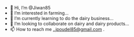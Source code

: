- 👋 Hi, I’m @Jiwan85
- 👀 I’m interested in farming...
- 🌱 I’m currently learning to do the dairy business...
- 💞️ I’m looking to collaborate on dairy and dairy products...
- 📫 How to reach me ..jpoudel85@gmail.com .

<!---
Jiwan85/Jiwan85 is a ✨ special ✨ repository because its `README.md` (this file) appears on your GitHub profile.
You can click the Preview link to take a look at your changes.
--->

